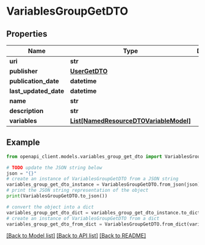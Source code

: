 # VariablesGroupGetDTO


## Properties

Name | Type | Description | Notes
------------ | ------------- | ------------- | -------------
**uri** | **str** |  | [optional] 
**publisher** | [**UserGetDTO**](UserGetDTO.md) |  | [optional] 
**publication_date** | **datetime** |  | [optional] 
**last_updated_date** | **datetime** |  | [optional] 
**name** | **str** |  | 
**description** | **str** |  | [optional] 
**variables** | [**List[NamedResourceDTOVariableModel]**](NamedResourceDTOVariableModel.md) |  | [optional] 

## Example

```python
from openapi_client.models.variables_group_get_dto import VariablesGroupGetDTO

# TODO update the JSON string below
json = "{}"
# create an instance of VariablesGroupGetDTO from a JSON string
variables_group_get_dto_instance = VariablesGroupGetDTO.from_json(json)
# print the JSON string representation of the object
print(VariablesGroupGetDTO.to_json())

# convert the object into a dict
variables_group_get_dto_dict = variables_group_get_dto_instance.to_dict()
# create an instance of VariablesGroupGetDTO from a dict
variables_group_get_dto_from_dict = VariablesGroupGetDTO.from_dict(variables_group_get_dto_dict)
```
[[Back to Model list]](../README.md#documentation-for-models) [[Back to API list]](../README.md#documentation-for-api-endpoints) [[Back to README]](../README.md)


